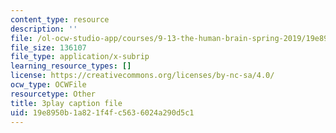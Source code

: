 ```yaml
---
content_type: resource
description: ''
file: /ol-ocw-studio-app/courses/9-13-the-human-brain-spring-2019/19e8950b1a821f4fc5636024a290d5c1_xA00vkxG3lE.srt
file_size: 136107
file_type: application/x-subrip
learning_resource_types: []
license: https://creativecommons.org/licenses/by-nc-sa/4.0/
ocw_type: OCWFile
resourcetype: Other
title: 3play caption file
uid: 19e8950b-1a82-1f4f-c563-6024a290d5c1
---
```

